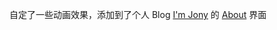 自定了一些动画效果，添加到了个人 Blog <a href="http://jonyfang.github.io/" target="_blank">I'm Jony</a> 的 <a href="http://jonyfang.github.io/about/index.html#/welcome" target="_blank">About</a> 界面